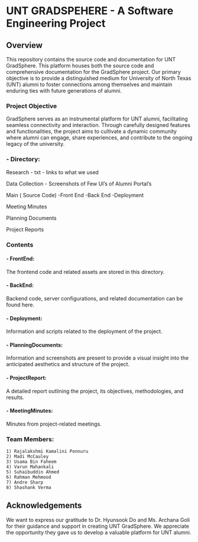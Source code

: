 # UNT GRADSPEHERE - A Software Engineering Project

## Overview
This repository contains the source code and documentation for UNT GradSphere. This platform houses both the source code and comprehensive documentation for the GradSphere project. Our primary objective is to provide a distinguished medium for University of North Texas (UNT) alumni to foster connections among themselves and maintain enduring ties with future generations of alumni.

### Project Objective
GradSphere serves as an instrumental platform for UNT alumni, facilitating seamless connectivity and interaction. Through carefully designed features and functionalities, the project aims to cultivate a dynamic community where alumni can engage, share experiences, and contribute to the ongoing legacy of the university.

### - Directory: 
Research - txt - links to what we used

Data Collection - Screenshots of Few  UI’s of Alumni Portal’s

Main ( Source Code)
-Front End
-Back End
-Deployment

Meeting Minutes 

Planning Documents

Project Reports 

### Contents

#### - FrontEnd: 
The frontend code and related assets are stored in this directory.

#### - BackEnd: 
Backend code, server configurations, and related documentation can be found here.

#### - Deployment: 
Information and scripts related to the deployment of the project.

#### - PlanningDocuments: 
Information and screenshots are present to provide a visual insight into the anticipated aesthetics and structure of the project.

#### - ProjectReport: 
A detailed report outlining the project, its objectives, methodologies, and results.

#### - MeetingMinutes: 
Minutes from project-related meetings.

### Team Members: 
    1) Rajalakshmi Kamalini Ponnuru
    2) Madi McCauley
    3) Usama Bin Faheem
    4) Varun Mahankali
    5) Suhaibuddin Ahmed
    6) Rahman Mehmood
    7) Andre Sharp
    8) Shashank Verma


## Acknowledgements
We want to express our gratitude to Dr. Hyunsook Do and Ms. Archana Goli for their guidance and support in creating UNT GradSphere. We appreciate the opportunity they gave us to develop a valuable platform for UNT alumni.
